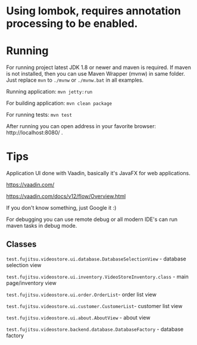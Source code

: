 # Using lombok, requires annotation processing to be enabled.
# Running

For running project latest JDK 1.8 or newer and maven is required.
If maven is not installed, then you can use Maven Wrapper (mvnw) in same folder. 
Just replace `mvn` to `./mvnw` or `./mvnw.bat` in all examples. 

Running application: `mvn jetty:run`

For building application: `mvn clean package`

For running tests: `mvn test`

After running you can open address in your favorite browser: http://localhost:8080/ .

# Tips

Application UI done with Vaadin, basically it's JavaFX for web applications.

https://vaadin.com/

https://vaadin.com/docs/v12/flow/Overview.html

If you don't know something, just Google it :) 

For debugging you can use remote debug or all modern IDE's can run maven tasks in debug mode.

## Classes

`test.fujitsu.videostore.ui.database.DatabaseSelectionView` - database selection view

`test.fujitsu.videostore.ui.inventory.VideoStoreInventory.class` - main page/inventory view

`test.fujitsu.videostore.ui.order.OrderList`- order list view

`test.fujitsu.videostore.ui.customer.CustomerList`- customer list view

`test.fujitsu.videostore.ui.about.AboutView` - about view

`test.fujitsu.videostore.backend.database.DatabaseFactory` - database factory